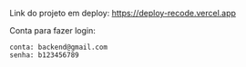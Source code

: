 Link do projeto em deploy: https://deploy-recode.vercel.app

Conta para fazer login:

    conta: backend@gmail.com
    senha: b123456789
